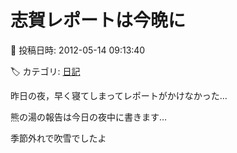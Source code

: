 # 志賀レポートは今晩に

📅 投稿日時: 2012-05-14 09:13:40

🏷️ カテゴリ: [日記](cc4b5682fb7b8b144980957a978653fb0.md)

昨日の夜，早く寝てしまってレポートがかけなかった…


熊の湯の報告は今日の夜中に書きます…





季節外れで吹雪でしたよ
